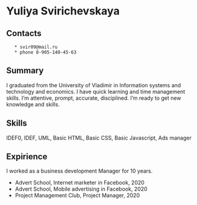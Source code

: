 # Yuliya Svirichevskaya
## Contacts
       * svir09@mail.ru
	   * phone 8-905-140-45-63
## Summary
I graduated from the University of Vladimir in Information systems and technology and economics. I have quick learning and time management skills. I’m attentive, prompt, accurate, disciplined. 
I’m ready to get new knowledge and skills.
## Skills
IDEF0, IDEF, UML, Basic HTML, Basic CSS, Basic Javascript, Ads manager
## Expirience
I worked as a business development Manager for 10 years.
* Advert School, Internet marketer in Facebook, 2020
* Advert School, Mobile advertising in Facebook, 2020
* Project Management Club, Project Manager, 2020


